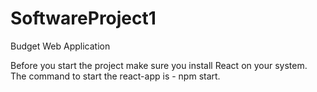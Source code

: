 # SoftwareProject1
Budget Web Application

Before you start the project make sure you install React on your system.
The command to start  the react-app is  - npm start.
